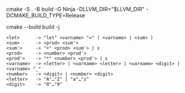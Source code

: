 cmake -S . -B build -G Ninja -DLLVM_DIR="$LLVM_DIR" -DCMAKE_BUILD_TYPE=Release

cmake --build build -j

```
<let>      -> "let" <varname> "=" ( <varname> | <sum> )
<sum>      -> <prod> <sum'>
<sum'>     -> "+" <prod> <sum'> | ε
<prod>     -> <number> <prod'>
<prod'>    -> "*" <number> <prod'> | ε
<varname>  -> <letter> | <varname> <letter> | <varname> <digit> | <varname> "_"
<number>   -> <digit> | <number> <digit>
<letter>   -> "A"…"Z" | "a"…"z"
<digit>    -> "0"…"9"
```
